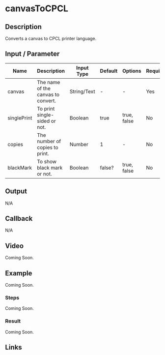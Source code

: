 # canvasToCPCL

## Description

Converts a canvas to CPCL printer language.

## Input / Parameter

| Name | Description | Input Type | Default | Options | Required |
| ------ | ------ | ------ | ------ | ------ | ------ |
| canvas | The name of the canvas to convert. | String/Text | - | - | Yes |
| singlePrint | To print single-sided or not. | Boolean | true | true, false | No |
| copies | The number of copies to print. | Number | 1 | - | No |
| blackMark | To show black mark or not. | Boolean | false? | true, false | No |

## Output

N/A

## Callback

N/A

## Video

Coming Soon.

<!-- Format: [![Video]({image-path}?raw=true)]({url-link}) -->

## Example

Coming Soon.

<!-- Share a scenario, like a user requirements. -->

### Steps

Coming Soon.

<!-- Show the steps and share some screenshots.

1. .....

Format: ![]({image-path}?raw=true) -->

### Result

Coming Soon.

<!-- Explain the output.

Format: ![]({image-path}?raw=true) -->

## Links